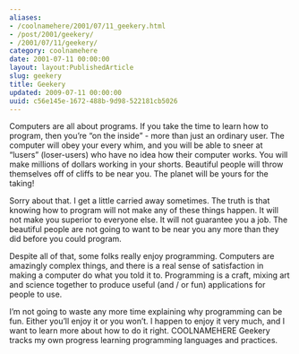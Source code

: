 ```yaml
---
aliases:
- /coolnamehere/2001/07/11_geekery.html
- /post/2001/geekery/
- /2001/07/11/geekery/
category: coolnamehere
date: 2001-07-11 00:00:00
layout: layout:PublishedArticle
slug: geekery
title: Geekery
updated: 2009-07-11 00:00:00
uuid: c56e145e-1672-488b-9d98-522181cb5026
---
```


Computers are all about programs. If you take the time to learn how to
program, then you’re “on the inside” - more than just an ordinary user.
The computer will obey your every whim, and you will be able to sneer at
“lusers” (loser-users) who have no idea how their computer works. You
will make millions of dollars working in your shorts. Beautiful people
will throw themselves off of cliffs to be near you. The planet will be
yours for the taking\!

Sorry about that. I get a little carried away sometimes. The truth is
that knowing how to program will not make any of these things happen. It
will not make you superior to everyone else. It will not guarantee you a
job. The beautiful people are not going to want to be near you any more
than they did before you could program.

Despite all of that, some folks really enjoy programming. Computers are
amazingly complex things, and there is a real sense of satisfaction in
making a computer do what you told it to. Programming is a craft, mixing
art and science together to produce useful (and / or fun) applications
for people to use.

I’m not going to waste any more time explaining why programming can be
fun. Either you’ll enjoy it or you won’t. I happen to enjoy it very
much, and I want to learn more about how to do it right. COOLNAMEHERE
Geekery tracks my own progress learning programming languages and
practices.